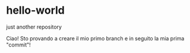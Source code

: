 # hello-world
just another repository

Ciao! Sto provando a creare il mio primo branch e in seguito la mia prima "commit"!

